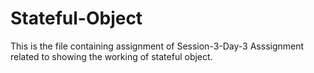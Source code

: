 # Stateful-Object
This is the file containing assignment of Session-3-Day-3 Asssignment related to showing the working of stateful object.
